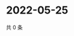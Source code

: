 # 2022-05-25

共 0 条

<!-- BEGIN WEIBO -->
<!-- 最后更新时间 Wed May 25 2022 06:16:36 GMT+0800 (China Standard Time) -->

<!-- END WEIBO -->
